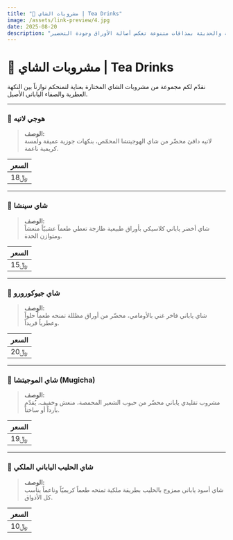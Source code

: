 ```yaml
---
title: "🍃 مشروبات الشاي | Tea Drinks"
image: /assets/link-preview/4.jpg
date: 2025-08-20
description: "مجموعة من مشروبات الشاي الياباني الكلاسيكية والحديثة بمذاقات متنوعة تعكس أصالة الأوراق وجودة التحضير."
---
```


# 🍃 مشروبات الشاي | Tea Drinks

نقدّم لكم مجموعة من مشروبات الشاي المختارة بعناية لتمنحكم توازناً بين النكهة العطرية والصفاء الياباني الأصيل.

---

### 🍂 هوجي لاتيه


> **الوصف:**  
لاتيه دافئ محضّر من شاي الهوجيتشا المحمّص، بنكهات جوزية عميقة ولمسة كريمية ناعمة.

| **السعر** |
|------------|
| 18﷼ |

---

### 🍵 شاي سينشا


> **الوصف:**  
شاي أخضر ياباني كلاسيكي بأوراق طبيعية طازجة تعطي طعماً عشبيّاً منعشاً ومتوازن الحدة.

| **السعر** |
|------------|
| 15﷼ |

---

### 🌿 شاي جيوكورورو


> **الوصف:**  
شاي ياباني فاخر غني بالأومامي، محضّر من أوراق مظللة تمنحه طعماً حلواً وعطرياً فريداً.

| **السعر** |
|------------|
| 20﷼ |

---

### 🌾 شاي الموجيتشا (Mugicha)


> **الوصف:**  
مشروب تقليدي ياباني محضّر من حبوب الشعير المحمصة، منعش وخفيف، يُقدّم بارداً أو ساخناً.

| **السعر** |
|------------|
| 19﷼ |

---

### 👑 شاي الحليب الياباني الملكي


> **الوصف:**  
شاي أسود ياباني ممزوج بالحليب بطريقة ملكية تمنحه طعماً كريميّاً وناعماً يناسب كل الأذواق.

| **السعر** |
|------------|
| 10﷼ |
